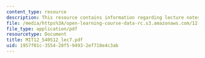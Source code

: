 ```yaml
---
content_type: resource
description: This resource contains information regarding lecture notes.
file: /media/https%3A/open-learning-course-data-rc.s3.amazonaws.com/12-540-principles-of-the-global-positioning-system-spring-2012/1957f01c355428f594932ef718e4c3ab_MIT12_540S12_lec7.pdf
file_type: application/pdf
resourcetype: Document
title: MIT12_540S12_lec7.pdf
uid: 1957f01c-3554-28f5-9493-2ef718e4c3ab
---
```

